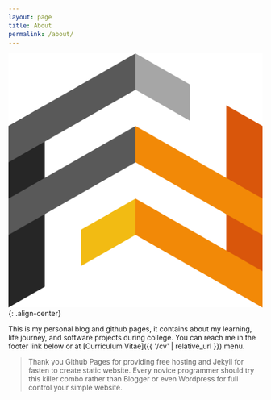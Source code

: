 ```yaml
---
layout: page
title: About
permalink: /about/
---
```


![rekcodelogo](/assets/images/logo/about-logo.svg){: .align-center}

This is my personal blog and github pages, it contains about my learning, life journey, and software projects during college. You can reach me in the footer link below or at [Curriculum Vitae]({{ '/cv' | relative_url }}) menu.

> Thank you Github Pages for providing free hosting and Jekyll for fasten to create static website. Every novice programmer should try this killer combo rather than Blogger or even Wordpress for full control your simple website.
